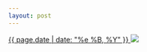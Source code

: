 ```yaml
---
layout: post
---
```


<p>
  <a href="/43">
    <time>{{ page.date | date: "%e %B, %Y" }}</time>
  </a>
  <a href="/43"><img src="{{ site.assets_url }}/43.jpg"/></a>
</p>
